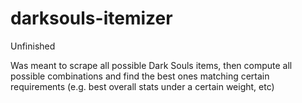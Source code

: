 # darksouls-itemizer

Unfinished

Was meant to scrape all possible Dark Souls items, then compute all possible combinations and find the best ones matching certain requirements (e.g. best overall stats under a certain weight, etc)
